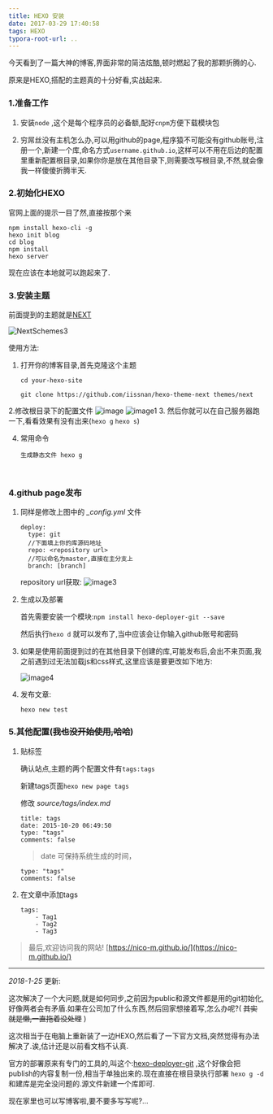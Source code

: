 ```yaml
---
title: HEXO 安装
date: 2017-03-29 17:40:58
tags: HEXO
typora-root-url: ..
---
```



今天看到了一篇大神的博客,界面非常的简洁炫酷,顿时燃起了我的那颗折腾的心.

原来是HEXO,搭配的主题真的十分好看,实战起来.

<!-- more -->

### 1.准备工作

1. 安装`node` ,这个是每个程序员的必备额,配好`cnpm`方便下载模块包

2. 穷屌丝没有主机怎么办,可以用github的page,程序猿不可能没有github账号,注册一个,新建一个库,命名方式`username.github.io`,这样可以不用在后边的配置里重新配置根目录,如果你你是放在其他目录下,则需要改写根目录,不然,就会像我一样傻傻折腾半天.



### 2.初始化HEXO

官网上面的提示一目了然,直接按那个来

```
npm install hexo-cli -g
hexo init blog
cd blog
npm install
hexo server
```

现在应该在本地就可以跑起来了.

### 3.安装主题

前面提到的主题就是[NEXT](http://theme-next.iissnan.com/) 

![NextSchemes3](/images/NextSchemes3.png)

使用方法:

1. 打开你的博客目录,首先克隆这个主题

   `cd your-hexo-site`

   `git clone https://github.com/iissnan/hexo-theme-next themes/next`

2.修改根目录下的配置文件 ![image](/images/image.png)  ![image1](/images/image1.png)
3. 然后你就可以在自己服务器跑一下,看看效果有没有出来(`hexo g` `hexo s`) 

4. 常用命令

   ```
   生成静态文件 hexo g
   ```

   ​

### 4.github page发布

1. 同样是修改上图中的 *_config.yml* 文件

   ```
   deploy:
     type: git
     //下面填上你的库源码地址
     repo: <repository url>
     //可以命名为master,直接在主分支上
     branch: [branch]
   ```
   repository url获取:
   ![image3](/images/image3.png)

2. 生成以及部署 

   首先需要安装一个模块:`npm install hexo-deployer-git --save`

   然后执行`hexo d` 就可以发布了,当中应该会让你输入github账号和密码

3. 如果是使用前面提到过的在其他目录下创建的库,可能发布后,会出不来页面,我之前遇到过无法加载js和css样式,这里应该是要更改如下地方:

   ![image4](/images/image4.png)

4. 发布文章:

   `hexo new test`

### 5.其他配置(~~我也没开始使用,哈哈~~)

1. 贴标签

    确认站点,主题的两个配置文件有`tags:tags`

    新建tags页面`hexo new page tags` 

    修改 *source/tags/index.md* 

     ```
     title: tags
     date: 2015-10-20 06:49:50
     type: "tags"
     comments: false

     ```

     > date 可保持系统生成的时间，

     ```
     type: "tags"
     comments: false	
     ```

2. 在文章中添加tags

    ```
    tags: 
    	- Tag1
    	- Tag2
    	- Tag3
    ```

> 最后,欢迎访问我的网站! [https://nico-m.github.io/](https://nico-m.github.io/) 

---

*2018-1-25* 更新:

这次解决了一个大问题,就是如何同步,之前因为public和源文件都是用的git初始化,好像两者会有矛盾.如果在公司加了什么东西,然后回家想接着写,怎么办呢?( ~~其实就是懒,一直拖着没处理~~ )

这次相当于在电脑上重新装了一边HEXO,然后看了一下官方文档,突然觉得有办法解决了.诶,估计还是以前看文档不认真.

官方的部署原来有专门的工具的,叫这个:[hexo-deployer-git](https://github.com/hexojs/hexo-deployer-git) ,这个好像会把publish的内容复制一份,相当于单独出来的.现在直接在根目录执行部署 `hexo g -d` 和建库是完全没问题的.源文件新建一个库即可.

现在家里也可以写博客啦,要不要多写写呢?...